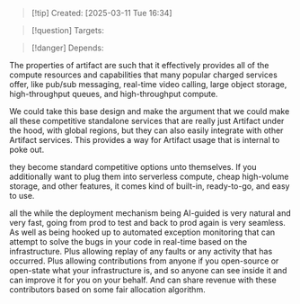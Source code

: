 
>[!tip] Created: [2025-03-11 Tue 16:34]

>[!question] Targets: 

>[!danger] Depends: 

The properties of artifact are such that it effectively provides all of the compute resources and capabilities that many popular charged services offer, like pub/sub messaging, real-time video calling, large object storage, high-throughput queues, and high-throughput compute. 

We could take this base design and make the argument that we could make all these competitive standalone services that are really just Artifact under the hood, with global regions, but they can also easily integrate with other Artifact services. This provides a way for Artifact usage that is internal to poke out. 

they become standard competitive options unto themselves. If you additionally want to plug them into serverless compute, cheap high-volume storage, and other features, it comes kind of built-in, ready-to-go, and easy to use. 

all the while the deployment mechanism being AI-guided is very natural and very fast, going from prod to test and back to prod again is very seamless. As well as being hooked up to automated exception monitoring that can attempt to solve the bugs in your code in real-time based on the infrastructure. Plus allowing replay of any faults or any activity that has occurred. Plus allowing contributions from anyone if you open-source or open-state what your infrastructure is, and so anyone can see inside it and can improve it for you on your behalf. And can share revenue with these contributors based on some fair allocation algorithm. 